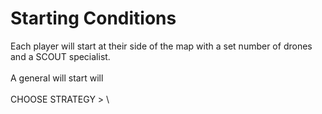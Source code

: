 # Starting Conditions

Each player will start at their side of the map with a set number of drones and a SCOUT specialist.\
\
A general will start will \
\
CHOOSE STRATEGY > \
